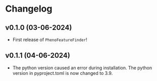 # Changelog

<!--next-version-placeholder-->

## v0.1.0 (03-06-2024)

- First release of `PhenoFeatureFinder`!

## v0.1.1 (04-06-2024)

- The python version caused an error during installation. The python version in pyproject.toml is now changed to 3.9.
